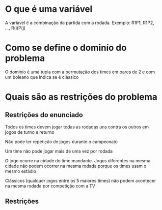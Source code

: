 # O que é uma variável
A variavel é a combinação da partida com a rodada.
Exemplo: R1P1, R1P2, ..., R(i)P(j)

# Como se define o dominío do problema
O dominío é uma tupla com a permutação dos times em pares de 2 e com um boleano que indica se é clássico

# Quais são as restrições do problema
## Restrições do enunciado
Todos os times devem jogar todas as rodadas uns contra os outros em jogos de turno e returno

Não pode ter repetição de jogos durante o campeonato

Um time não pode jogar mais de uma vez por rodada

O jogo ocorre na cidade do time mandante. Jogos diferentes na mesma cidade não podem ocorrer na mesma rodada porque os times usam o mesmo estádio

Clássicos (qualquer jogos entre os 5 maiores times) não podem acontecer na mesma rodada por competição com a TV

## Restrições


